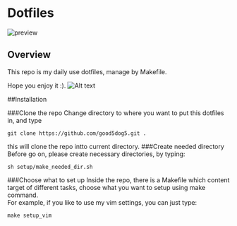# Dotfiles

![preview](http://i.imgur.com/bqmgwFU.gif)
## Overview
This repo is my daily use dotfiles, manage by  Makefile.




Hope you enjoy it :).
![Alt text][df_1]

##Installation

###Clone the repo
Change directory to where you want to put this dotfiles in, and type
```
git clone https://github.com/good5dog5.git .  
```
this will clone the repo intto current directory.
###Create needed directory
Before go on, please create necessary directories, by typing:  
```
sh setup/make_needed_dir.sh
```
###Choose what to set up
Inside the repo, there is a Makefile which content target of different tasks,
choose what you want to setup using make command.  
For example, if you like to use my vim settings, you can just type:  
```
make setup_vim
```


























[df_1]:https://dl.dropboxusercontent.com/u/31201582/dotfile_1.png 

